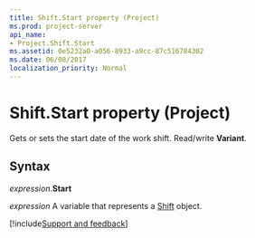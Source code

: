 ```yaml
---
title: Shift.Start property (Project)
ms.prod: project-server
api_name:
- Project.Shift.Start
ms.assetid: 0e5232a0-a056-8933-a9cc-87c516784302
ms.date: 06/08/2017
localization_priority: Normal
---
```



# Shift.Start property (Project)

Gets or sets the start date of the work shift. Read/write  **Variant**.


## Syntax

_expression_.**Start**

 _expression_ A variable that represents a [Shift](./Project.Shift.md) object.

[!include[Support and feedback](~/includes/feedback-boilerplate.md)]